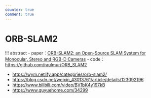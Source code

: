 ```yaml
---
counter: true
comment: true
---
```


# ORB-SLAM2

!!! abstract
    - paper：[ORB-SLAM2: an Open-Source SLAM System for Monocular, Stereo and RGB-D Cameras](https://arxiv.org/abs/1610.06475)
    - code：https://github.com/raulmur/ORB_SLAM2

- https://wym.netlify.app/categories/orb-slam2/
- https://blog.csdn.net/weixin_43013761/article/details/123092196
- https://www.bilibili.com/video/BV1bK4y197kB
- https://www.guyuehome.com/34299